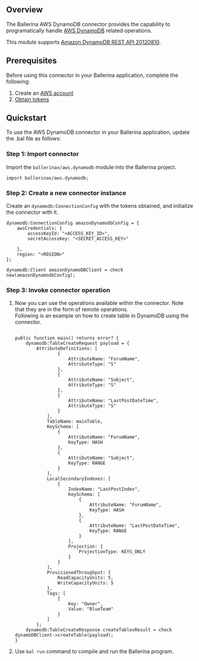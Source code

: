 ## Overview
The Ballerina AWS DynamoDB connector provides the capability to programatically handle [AWS DynamoDB](hhttps://aws.amazon.com/dynamodb/) related operations.

This module supports [Amazon DynamoDB REST API 20120810](https://docs.aws.amazon.com/amazondynamodb/latest/APIReference/Welcome.html).
 
## Prerequisites
Before using this connector in your Ballerina application, complete the following:
1. Create an [AWS account](https://portal.aws.amazon.com/billing/signup?nc2=h_ct&src=default&redirect_url=https%3A%2F%2Faws.amazon.com%2Fregistration-confirmation#/start)
2. [Obtain tokens](https://docs.aws.amazon.com/IAM/latest/UserGuide/id_credentials_access-keys.html)

## Quickstart
To use the AWS DynamoDB connector in your Ballerina application, update the .bal file as follows:

### Step 1: Import connector
Import the `ballerinax/aws.dynamodb` module into the Ballerina project.
```ballerina
import ballerinax/aws.dynamodb;
```

### Step 2: Create a new connector instance
Create an `dynamodb:ConnectionConfig` with the tokens obtained, and initialize the connector with it.
```ballerina
dynamodb:ConnectionConfig amazonDynamodbConfig = {
    awsCredentials: {
        accessKeyId: "<ACCESS_KEY_ID>",
        secretAccessKey: "<SECRET_ACCESS_KEY>"

    },
    region: "<REGION>"
};

dynamodb:Client amazonDynamoDBClient = check new(amazonDynamodbConfig);
```

### Step 3: Invoke connector operation
1. Now you can use the operations available within the connector. Note that they are in the form of remote operations.  
Following is an example on how to create table in DynamoDB using the connector.

    ```ballerina

    public function main() returns error? {
        dynamodb:TableCreateRequest payload = {
            AttributeDefinitions: [
                    {
                        AttributeName: "ForumName",
                        AttributeType: "S"
                    },
                    {
                        AttributeName: "Subject",
                        AttributeType: "S"
                    },
                    {
                        AttributeName: "LastPostDateTime",
                        AttributeType: "S"
                    }
                ],
                TableName: mainTable,
                KeySchema: [
                    {
                        AttributeName: "ForumName",
                        KeyType: HASH
                    },
                    {
                        AttributeName: "Subject",
                        KeyType: RANGE
                    }
                ],
                LocalSecondaryIndexes: [
                    {
                        IndexName: "LastPostIndex",
                        KeySchema: [
                            {
                                AttributeName: "ForumName",
                                KeyType: HASH
                            },
                            {
                                AttributeName: "LastPostDateTime",
                                KeyType: RANGE
                            }
                        ],
                        Projection: {
                            ProjectionType: KEYS_ONLY
                        }
                    }
                ],
                ProvisionedThroughput: {
                    ReadCapacityUnits: 5,
                    WriteCapacityUnits: 5
                },
                Tags: [
                    {
                        Key: "Owner",
                        Value: "BlueTeam"
                    }
                ]
            };
        dynamodb:TableCreateResponse createTablesResult = check dynamoDBClient->createTable(payload);
    }
    ```
2. Use `bal run` command to compile and run the Ballerina program.
